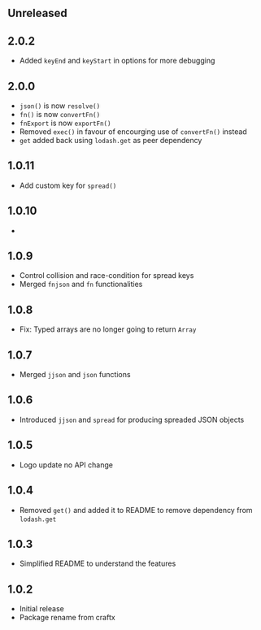 ## Unreleased

## 2.0.2
- Added `keyEnd` and `keyStart` in options for more debugging

## 2.0.0
- `json()` is now `resolve()`
- `fn()` is now `convertFn()`
- `fnExport` is now `exportFn()`
- Removed `exec()` in favour of encourging use of `convertFn()` instead
- `get` added back using `lodash.get` as peer dependency

## 1.0.11
- Add custom key for `spread()`

## 1.0.10
- 

## 1.0.9
- Control collision and race-condition for spread keys
- Merged `fnjson` and `fn` functionalities

## 1.0.8
- Fix: Typed arrays are no longer going to return `Array`

## 1.0.7
- Merged `jjson` and `json` functions

## 1.0.6
- Introduced `jjson` and `spread` for producing spreaded JSON objects

## 1.0.5
- Logo update no API change

## 1.0.4
- Removed `get()` and added it to README to remove dependency from `lodash.get`

## 1.0.3
- Simplified README to understand the features

## 1.0.2
- Initial release
- Package rename from craftx
